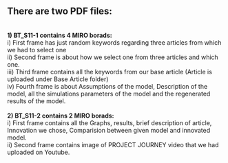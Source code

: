 ## **There are two PDF files:** 
</br> **1) BT_S11-1 contains 4 MIRO borads:** 
</br> i) First frame has just random keywords regarding three articles from which we had to select one
</br> ii) Second frame is about how we select one from three articles and which one. 
</br> iii) Third frame contains all the keywords from our base article (Article is uploaded under Base Article folder)
</br> iv) Fourth frame is about Assumptions of the model, Description of the model, all the simulations parameters of the model and the regenerated results of the model.
</br> </br>
**2) BT_S11-2 contains 2 MIRO borads:**
</br> i) First frame contains all the Graphs, results, brief description of article, Innovation we chose, Comparision between given model and innovated model. 
</br> ii) Second frame contains image of PROJECT JOURNEY video that we had uploaded on Youtube. 
